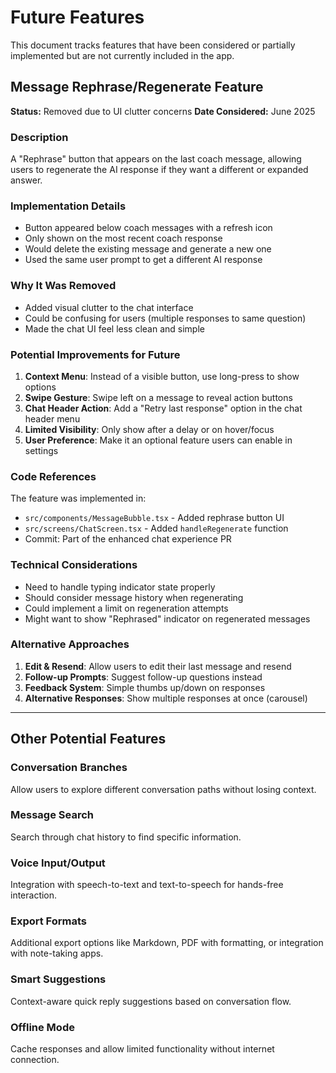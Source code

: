 # Future Features

This document tracks features that have been considered or partially implemented but are not currently included in the app.

## Message Rephrase/Regenerate Feature

**Status:** Removed due to UI clutter concerns
**Date Considered:** June 2025

### Description
A "Rephrase" button that appears on the last coach message, allowing users to regenerate the AI response if they want a different or expanded answer.

### Implementation Details
- Button appeared below coach messages with a refresh icon
- Only shown on the most recent coach response
- Would delete the existing message and generate a new one
- Used the same user prompt to get a different AI response

### Why It Was Removed
- Added visual clutter to the chat interface
- Could be confusing for users (multiple responses to same question)
- Made the chat UI feel less clean and simple

### Potential Improvements for Future
1. **Context Menu**: Instead of a visible button, use long-press to show options
2. **Swipe Gesture**: Swipe left on a message to reveal action buttons
3. **Chat Header Action**: Add a "Retry last response" option in the chat header menu
4. **Limited Visibility**: Only show after a delay or on hover/focus
5. **User Preference**: Make it an optional feature users can enable in settings

### Code References
The feature was implemented in:
- `src/components/MessageBubble.tsx` - Added rephrase button UI
- `src/screens/ChatScreen.tsx` - Added `handleRegenerate` function
- Commit: Part of the enhanced chat experience PR

### Technical Considerations
- Need to handle typing indicator state properly
- Should consider message history when regenerating
- Could implement a limit on regeneration attempts
- Might want to show "Rephrased" indicator on regenerated messages

### Alternative Approaches
1. **Edit & Resend**: Allow users to edit their last message and resend
2. **Follow-up Prompts**: Suggest follow-up questions instead
3. **Feedback System**: Simple thumbs up/down on responses
4. **Alternative Responses**: Show multiple responses at once (carousel)

---

## Other Potential Features

### Conversation Branches
Allow users to explore different conversation paths without losing context.

### Message Search
Search through chat history to find specific information.

### Voice Input/Output
Integration with speech-to-text and text-to-speech for hands-free interaction.

### Export Formats
Additional export options like Markdown, PDF with formatting, or integration with note-taking apps.

### Smart Suggestions
Context-aware quick reply suggestions based on conversation flow.

### Offline Mode
Cache responses and allow limited functionality without internet connection.